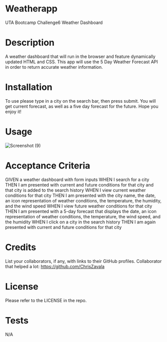 # Weatherapp

UTA Bootcamp Challenge6
Weather Dashboard
# Description
A weather dashboard that will run in the browser and feature dynamically updated HTML and CSS.
This app will use the 5 Day Weather Forecast API in order to return accurate weather information. 

# Installation
To use please type in a city on the search bar, then press submit. You will get current forecast, as well as a five day forecast for the future. 
Hope you enjoy it!


# Usage

![Screenshot (9)](https://user-images.githubusercontent.com/118211489/213343948-55c17b99-29a0-4063-bf20-e4bb5bf70529.png)



# Acceptance Criteria
GIVEN a weather dashboard with form inputs
WHEN I search for a city
THEN I am presented with current and future conditions for that city and that city is added to the search history
WHEN I view current weather conditions for that city
THEN I am presented with the city name, the date, an icon representation of weather conditions, the temperature, the humidity, and the wind speed
WHEN I view future weather conditions for that city
THEN I am presented with a 5-day forecast that displays the date, an icon representation of weather conditions, the temperature, the wind speed, and the humidity
WHEN I click on a city in the search history
THEN I am again presented with current and future conditions for that city

# Credits
List your collaborators, if any, with links to their GitHub profiles.
Collaborator that helped a lot: https://github.com/ChrisZavala


# License
Please refer to the LICENSE in the repo.

# Tests
N/A
